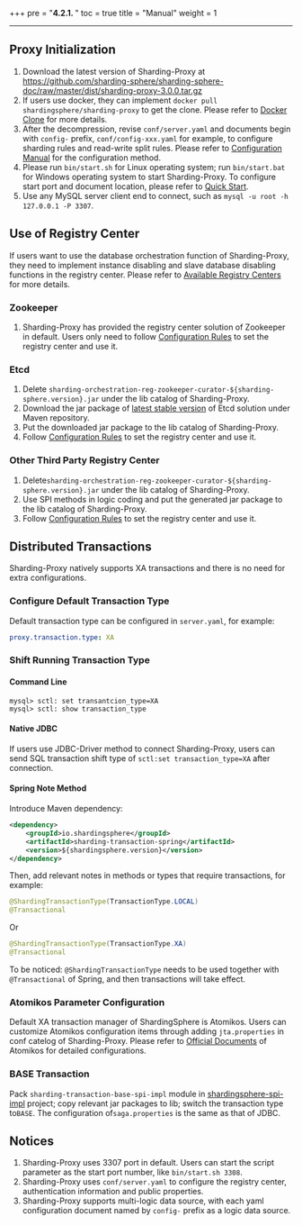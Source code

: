 +++
pre = "<b>4.2.1. </b>"
toc = true
title = "Manual"
weight = 1

------

## Proxy Initialization

1. Download the latest version of Sharding-Proxy at <https://github.com/sharding-sphere/sharding-sphere-doc/raw/master/dist/sharding-proxy-3.0.0.tar.gz>
2. If users use docker, they can implement `docker pull shardingsphere/sharding-proxy` to get the clone. Please refer to [Docker Clone](/en/manual/sharding-proxy/docker/) for more details.
3. After the decompression, revise `conf/server.yaml` and documents begin with `config-` prefix, `conf/config-xxx.yaml` for example, to configure sharding rules and read-write split rules. Please refer to [Configuration Manual](/en/manual/sharding-proxy/configuration/) for the configuration method.
4. Please run `bin/start.sh` for Linux operating system; run `bin/start.bat` for Windows operating system to start Sharding-Proxy. To configure start port and document location, please refer to [Quick Start](/en/quick-start/sharding-proxy-quick-start/).
5. Use any MySQL server client end to connect, such as `mysql -u root -h 127.0.0.1 -P 3307`.

## Use of Registry Center

If users want to use the database orchestration function of Sharding-Proxy, they need to implement instance disabling and slave database disabling functions in the registry center. Please refer to [Available Registry Centers](/en/features/orchestration/supported-registry-repo/) for more details.

### Zookeeper

1. Sharding-Proxy has provided the registry center solution of Zookeeper in default. Users only need to follow [Configuration Rules](/en/manual/sharding-proxy/configuration/) to set the registry center and use it.

### Etcd

1. Delete `sharding-orchestration-reg-zookeeper-curator-${sharding-sphere.version}.jar` under the lib catalog of Sharding-Proxy.
2. Download the jar package of [latest stable version](http://central.maven.org/maven2/io/shardingsphere/sharding-orchestration-reg-etcd/) of Etcd solution under Maven repository.
3. Put the downloaded jar package to the lib catalog of Sharding-Proxy.
4. Follow [Configuration Rules](/en/manual/sharding-proxy/configuration/) to set the registry center and use it.

### Other Third Party Registry Center

1. Delete`sharding-orchestration-reg-zookeeper-curator-${sharding-sphere.version}.jar` under the lib catalog of Sharding-Proxy.
2. Use SPI methods in logic coding and put the generated jar package to the lib catalog of Sharding-Proxy.
3. Follow [Configuration Rules](/en/manual/sharding-proxy/configuration/) to set the registry center and use it.

## Distributed Transactions

Sharding-Proxy natively supports XA transactions and there is no need for extra configurations.

### Configure Default Transaction Type

Default transaction type can be configured in `server.yaml`, for example:

```yaml
proxy.transaction.type: XA
```

### Shift Running Transaction Type

#### Command Line

```shell
mysql> sctl: set transantcion_type=XA
mysql> sctl: show transaction_type
```

#### Native JDBC

If users use JDBC-Driver method to connect Sharding-Proxy, users can send SQL transaction shift type of `sctl:set transaction_type=XA` after connection.

#### Spring Note Method

Introduce Maven dependency:

```xml
<dependency>
    <groupId>io.shardingsphere</groupId>
    <artifactId>sharding-transaction-spring</artifactId>
    <version>${shardingsphere.version}</version>
</dependency>
```

Then, add relevant notes in methods or types that require transactions, for example:

```java
@ShardingTransactionType(TransactionType.LOCAL)
@Transactional
```

Or

```java
@ShardingTransactionType(TransactionType.XA)
@Transactional
```

To be noticed: `@ShardingTransactionType` needs to be used together with `@Transactional` of Spring, and then transactions will take effect.

### Atomikos Parameter Configuration

Default XA transaction manager of ShardingSphere is Atomikos. Users can customize Atomikos configuration items through adding `jta.properties` in conf catelog of Sharding-Proxy. Please refer to [Official Documents](https://www.atomikos.com/Documentation/JtaProperties) of Atomikos for detailed configurations.

### BASE Transaction

Pack `sharding-transaction-base-spi-impl` module in [shardingsphere-spi-impl](en/shardingsphere-spi-impl) project; copy relevant jar packages to lib; switch the transaction type to`BASE`. The configuration of`saga.properties` is the same as that of JDBC.

## Notices

1. Sharding-Proxy uses 3307 port in default. Users can start the script parameter as the start port number, like `bin/start.sh 3308`.
2. Sharding-Proxy uses `conf/server.yaml` to configure the registry center, authentication information and public properties.
3. Sharding-Proxy supports multi-logic data source, with each yaml configuration document named by `config-` prefix as a logic data source.